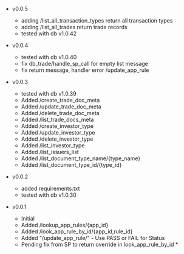 + v0.0.5
    + adding /list_all_transaction_types return all transaction types
    + adding /list_all_trades return trade records
    + tested with db v1.0.42


+ v0.0.4
    + tested with db v1.0.40
    + fix db_trade/handle_sp_call for empty list message
    + fix return message, handler error /update_app_rule


+ v0.0.3
    - tested with db v1.0.39
    - Added /create_trade_doc_meta
    - Added /update_trade_doc_meta
    - Added /delete_trade_doc_meta
    - Added /list_trade_docs_meta
    - Added /create_investor_type
    - Added /update_investor_type
    - Added /delete_investor_type
    - Added /list_investor_type
    - Added /list_issuers_list
    - Added /list_document_type_name/{type_name}
    - Added /list_document_type_id/{type_id}


+ v0.0.2
    - added requirements.txt
    - tested with db v1.0.30

+ v0.0.1
    - Initial
    - Added /lookup_app_rules/{app_id}
    - Added /look_app_rule_by_id/{app_id,rule_id}
    - Added "/update_app_rule/" - Use PASS or FAIL for Status

    * Pending fix from SP to return override in look_app_rule_by_id *
